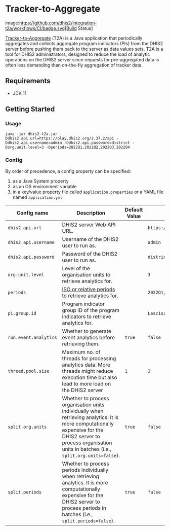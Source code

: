 # Tracker-to-Aggregate

image:https://github.com/dhis2/integration-t2a/workflows/CI/badge.svg[Build Status]

[Tracker-to-Aggregate](https://docs.dhis2.org/en/implement/maintenance-and-use/tracker-and-aggregate-data-integration.html#how-to-saving-aggregated-tracker-data-as-aggregate-data-values) (T2A) is a Java application that periodically aggregates and collects aggregate program indicators (PIs) from the DHIS2 server before pushing them back to the server as data values sets. T2A is a tool for DHIS2 administrators, designed to reduce the load of analytic operations on the DHIS2 server since requests for pre-aggregated data is often less demanding than on-the-fly aggregation of tracker data.

## Requirements

* JDK 11

## Getting Started

### Usage

```shell
java -jar dhis2-t2a.jar -Ddhis2.api.url=https://play.dhis2.org/2.37.2/api -Ddhis2.api.username=admin -Ddhis2.api.password=district -Dorg.unit.level=3 -Dperiods=2022Q1,2022Q2,2022Q3,2022Q4
```

### Config

By order of precedence, a config property can be specified:

1. as a Java System property
2. as an OS environment variable
3. in a key/value property file called `application.properties` or a YAML file named `application.yml`

| Config name           | Description                                                                                                                                                                                                       | Default Value | Example Value                       |
|-----------------------|-------------------------------------------------------------------------------------------------------------------------------------------------------------------------------------------------------------------|---------------|-------------------------------------|
| `dhis2.api.url`       | DHIS2 server Web API URL.                                                                                                                                                                                         |               | `https://play.dhis2.org/2.37.2/api` |
| `dhis2.api.username`  | Username of the DHIS2 user to run as.                                                                                                                                                                             |               | `admin`                             |
| `dhis2.api.password`  | Password of the DHIS2 user to run as.                                                                                                                                                                             |               | `district`                          |
| `org.unit.level`      | Level of the organisation units to retrieve analytics for.                                                                                                                                                        |               | `3`                                 |
| `periods`             | [ISO or relative periods](https://docs.dhis2.org/en/develop/using-the-api/dhis-core-version-master/introduction.html#webapi_date_perid_format) to retrieve analytics for.                                         |               | `2022Q1,2022Q2,2022Q3,2022Q4`       |
| `pi.group.id`         | Program indicator group ID of the program indicators to retrieve analytics for.                                                                                                                                   |               | `Lesc1szBJGe`                       |
| `run.event.analytics` | Whether to generate event analytics before retrieving them.                                                                                                                                                       | `true`        | `false`                             |
| `thread.pool.size`    | Maximum no. of threads for processing analytics data. More threads might reduce execution time but also lead to more load on the DHIS2 server                                                                     | `1`           | `3`                                 |
| `split.org.units`     | Whether to process organisation units individually when retrieving analytics. It is more computationally expensive for the DHIS2 server to process organisation units in batches (i.e., `split.org.units=false`). | `true`        | `false`                             |
| `split.periods`       | Whether to process periods individually when retrieving analytics. It is more computationally expensive for the DHIS2 server to process periods in batches (i.e., `split.periods=false`).                         | `true`        | `false`                             |
